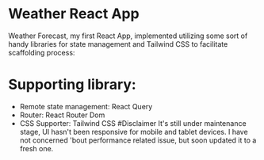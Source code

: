 # Weather React App
Weather Forecast, my first React App, implemented utilizing some sort of handy libraries for state management and Tailwind CSS to facilitate scaffolding process:
# Supporting library:
  - Remote state management: React Query
  - Router: React Router Dom
  - CSS Supporter: Tailwind CSS
#Disclaimer
It's still under maintenance stage, UI hasn't been responsive for mobile and tablet devices. I have not concerned 'bout performance related issue, but soon updated it to a fresh one.
